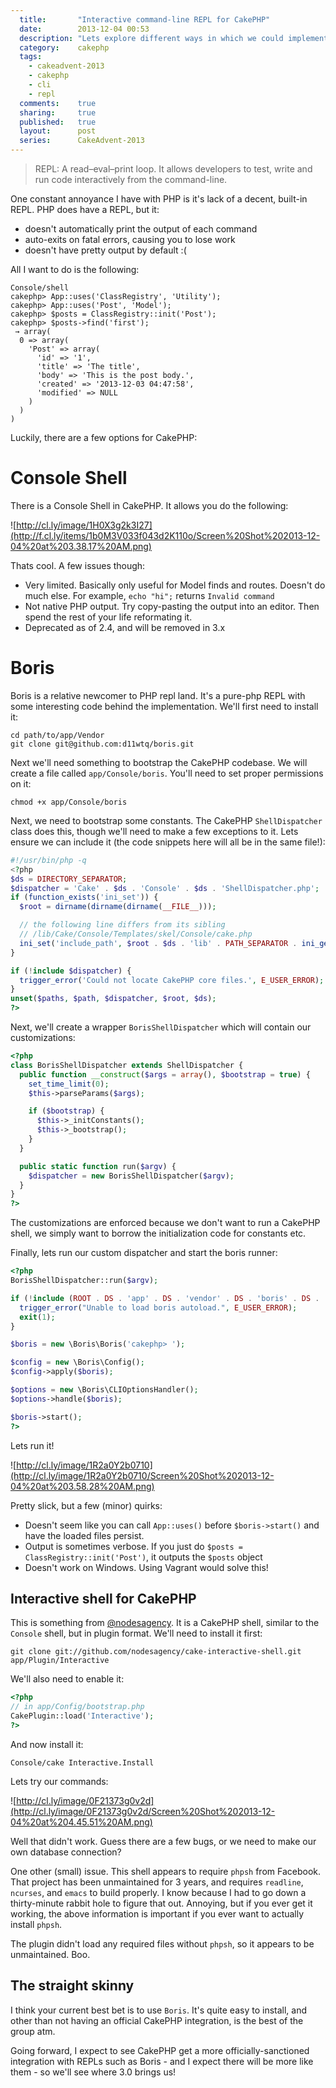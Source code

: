 ```yaml
---
  title:       "Interactive command-line REPL for CakePHP"
  date:        2013-12-04 00:53
  description: "Lets explore different ways in which we could implement an interactive command-line for the purposes of quickly testing code"
  category:    cakephp
  tags:
    - cakeadvent-2013
    - cakephp
    - cli
    - repl
  comments:    true
  sharing:     true
  published:   true
  layout:      post
  series:      CakeAdvent-2013
---
```


> REPL: A read–eval–print loop. It allows developers to test, write and run code interactively from the command-line.

One constant annoyance I have with PHP is it's lack of a decent, built-in REPL. PHP does have a REPL, but it:

- doesn't automatically print the output of each command
- auto-exits on fatal errors, causing you to lose work
- doesn't have pretty output by default :(

All I want to do is the following:

```shell
Console/shell
cakephp> App::uses('ClassRegistry', 'Utility');
cakephp> App::uses('Post', 'Model');
cakephp> $posts = ClassRegistry::init('Post');
cakephp> $posts->find('first');
 → array(
  0 => array(
    'Post' => array(
      'id' => '1',
      'title' => 'The title',
      'body' => 'This is the post body.',
      'created' => '2013-12-03 04:47:58',
      'modified' => NULL
    )
  )
)
```

Luckily, there are a few options for CakePHP:

# Console Shell

There is a Console Shell in CakePHP. It allows you do the following:

![http://cl.ly/image/1H0X3g2k3I27](http://f.cl.ly/items/1b0M3V033f043d2K110o/Screen%20Shot%202013-12-04%20at%203.38.17%20AM.png)

Thats cool. A few issues though:

- Very limited. Basically only useful for Model finds and routes. Doesn't do much else. For example, `echo "hi";` returns `Invalid command`
- Not native PHP output. Try copy-pasting the output into an editor. Then spend the rest of your life reformating it.
- Deprecated as of 2.4, and will be removed in 3.x

# Boris

Boris is a relative newcomer to PHP repl land. It's a pure-php REPL with some interesting code behind the implementation. We'll first need to install it:

```shell
cd path/to/app/Vendor
git clone git@github.com:d11wtq/boris.git
```

Next we'll need something to bootstrap the CakePHP codebase. We will create a file called `app/Console/boris`. You'll need to set proper permissions on it:

```shell
chmod +x app/Console/boris
```

Next, we need to bootstrap some constants. The CakePHP `ShellDispatcher` class does this, though we'll need to make a few exceptions to it. Lets ensure we can include it (the code snippets here will all be in the same file!):

```php
#!/usr/bin/php -q
<?php
$ds = DIRECTORY_SEPARATOR;
$dispatcher = 'Cake' . $ds . 'Console' . $ds . 'ShellDispatcher.php';
if (function_exists('ini_set')) {
  $root = dirname(dirname(dirname(__FILE__)));

  // the following line differs from its sibling
  // /lib/Cake/Console/Templates/skel/Console/cake.php
  ini_set('include_path', $root . $ds . 'lib' . PATH_SEPARATOR . ini_get('include_path'));
}

if (!include $dispatcher) {
  trigger_error('Could not locate CakePHP core files.', E_USER_ERROR);
}
unset($paths, $path, $dispatcher, $root, $ds);
?>
```

Next, we'll create a wrapper `BorisShellDispatcher` which will contain our customizations:

```php
<?php
class BorisShellDispatcher extends ShellDispatcher {
  public function __construct($args = array(), $bootstrap = true) {
    set_time_limit(0);
    $this->parseParams($args);

    if ($bootstrap) {
      $this->_initConstants();
      $this->_bootstrap();
    }
  }

  public static function run($argv) {
    $dispatcher = new BorisShellDispatcher($argv);
  }
}
?>
```

The customizations are enforced because we don't want to run a CakePHP shell, we simply want to borrow the initialization code for constants etc.

Finally, lets run our custom dispatcher and start the boris runner:

```php
<?php
BorisShellDispatcher::run($argv);

if (!include (ROOT . DS . 'app' . DS . 'vendor' . DS . 'boris' . DS . 'lib' . DS . 'autoload.php')) {
  trigger_error("Unable to load boris autoload.", E_USER_ERROR);
  exit(1);
}

$boris = new \Boris\Boris('cakephp> ');

$config = new \Boris\Config();
$config->apply($boris);

$options = new \Boris\CLIOptionsHandler();
$options->handle($boris);

$boris->start();
?>
```

Lets run it!

![http://cl.ly/image/1R2a0Y2b0710](http://cl.ly/image/1R2a0Y2b0710/Screen%20Shot%202013-12-04%20at%203.58.28%20AM.png)

Pretty slick, but a few (minor) quirks:

- Doesn't seem like you can call `App::uses()` before `$boris->start()` and have the loaded files persist.
- Output is sometimes verbose. If you just do `$posts = ClassRegistry::init('Post')`, it outputs the `$posts` object
- Doesn't work on Windows. Using Vagrant would solve this!

## Interactive shell for CakePHP

This is something from [@nodesagency](https://github.com/nodesagency). It is a CakePHP shell, similar to the `Console` shell, but in plugin format. We'll need to install it first:

```shell
git clone git://github.com/nodesagency/cake-interactive-shell.git app/Plugin/Interactive
```

We'll also need to enable it:

```php
<?php
// in app/Config/bootstrap.php
CakePlugin::load('Interactive');
?>
```

And now install it:

```shell
Console/cake Interactive.Install
```

Lets try our commands:

![http://cl.ly/image/0F21373g0v2d](http://cl.ly/image/0F21373g0v2d/Screen%20Shot%202013-12-04%20at%204.45.51%20AM.png)

Well that didn't work. Guess there are a few bugs, or we need to make our own database connection?

One other (small) issue. This shell appears to require `phpsh` from Facebook. That project has been unmaintained for 3 years, and requires `readline`, `ncurses`, and `emacs` to build properly. I know because I had to go down a thirty-minute rabbit hole to figure that out. Annoying, but if you ever get it working, the above information is important if you ever want to actually install `phpsh`.

The plugin didn't load any required files without `phpsh`, so it appears to be unmaintained. Boo.

## The straight skinny

I think your current best bet is to use `Boris`. It's quite easy to install, and other than not having an official CakePHP integration, is the best of the group atm.

Going forward, I expect to see CakePHP get a more officially-sanctioned integration with REPLs such as Boris - and I expect there will be more like them - so we'll see where 3.0 brings us!
